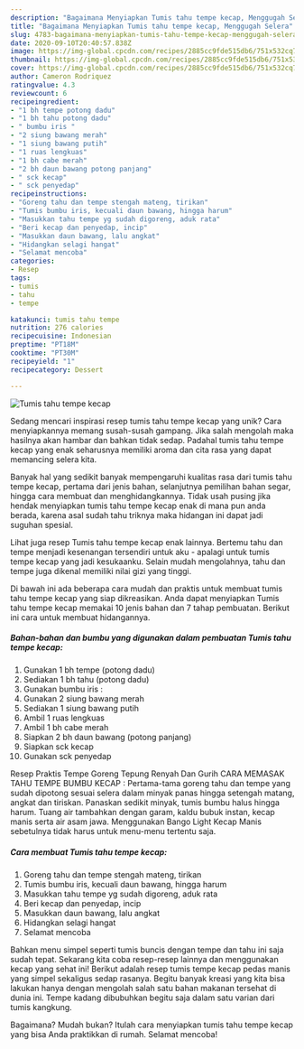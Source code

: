 ```yaml
---
description: "Bagaimana Menyiapkan Tumis tahu tempe kecap, Menggugah Selera"
title: "Bagaimana Menyiapkan Tumis tahu tempe kecap, Menggugah Selera"
slug: 4783-bagaimana-menyiapkan-tumis-tahu-tempe-kecap-menggugah-selera
date: 2020-09-10T20:40:57.838Z
image: https://img-global.cpcdn.com/recipes/2885cc9fde515db6/751x532cq70/tumis-tahu-tempe-kecap-foto-resep-utama.jpg
thumbnail: https://img-global.cpcdn.com/recipes/2885cc9fde515db6/751x532cq70/tumis-tahu-tempe-kecap-foto-resep-utama.jpg
cover: https://img-global.cpcdn.com/recipes/2885cc9fde515db6/751x532cq70/tumis-tahu-tempe-kecap-foto-resep-utama.jpg
author: Cameron Rodriquez
ratingvalue: 4.3
reviewcount: 6
recipeingredient:
- "1 bh tempe potong dadu"
- "1 bh tahu potong dadu"
- " bumbu iris "
- "2 siung bawang merah"
- "1 siung bawang putih"
- "1 ruas lengkuas"
- "1 bh cabe merah"
- "2 bh daun bawang potong panjang"
- " sck kecap"
- " sck penyedap"
recipeinstructions:
- "Goreng tahu dan tempe stengah mateng, tirikan"
- "Tumis bumbu iris, kecuali daun bawang, hingga harum"
- "Masukkan tahu tempe yg sudah digoreng, aduk rata"
- "Beri kecap dan penyedap, incip"
- "Masukkan daun bawang, lalu angkat"
- "Hidangkan selagi hangat"
- "Selamat mencoba"
categories:
- Resep
tags:
- tumis
- tahu
- tempe

katakunci: tumis tahu tempe 
nutrition: 276 calories
recipecuisine: Indonesian
preptime: "PT18M"
cooktime: "PT30M"
recipeyield: "1"
recipecategory: Dessert

---
```



![Tumis tahu tempe kecap](https://img-global.cpcdn.com/recipes/2885cc9fde515db6/751x532cq70/tumis-tahu-tempe-kecap-foto-resep-utama.jpg)

Sedang mencari inspirasi resep tumis tahu tempe kecap yang unik? Cara menyiapkannya memang susah-susah gampang. Jika salah mengolah maka hasilnya akan hambar dan bahkan tidak sedap. Padahal tumis tahu tempe kecap yang enak seharusnya memiliki aroma dan cita rasa yang dapat memancing selera kita.

Banyak hal yang sedikit banyak mempengaruhi kualitas rasa dari tumis tahu tempe kecap, pertama dari jenis bahan, selanjutnya pemilihan bahan segar, hingga cara membuat dan menghidangkannya. Tidak usah pusing jika hendak menyiapkan tumis tahu tempe kecap enak di mana pun anda berada, karena asal sudah tahu triknya maka hidangan ini dapat jadi suguhan spesial.

Lihat juga resep Tumis tahu tempe kecap enak lainnya. Bertemu tahu dan tempe menjadi kesenangan tersendiri untuk aku - apalagi untuk tumis tempe kecap yang jadi kesukaanku. Selain mudah mengolahnya, tahu dan tempe juga dikenal memiliki nilai gizi yang tinggi.


Di bawah ini ada beberapa cara mudah dan praktis untuk membuat tumis tahu tempe kecap yang siap dikreasikan. Anda dapat menyiapkan Tumis tahu tempe kecap memakai 10 jenis bahan dan 7 tahap pembuatan. Berikut ini cara untuk membuat hidangannya.

<!--inarticleads1-->

##### Bahan-bahan dan bumbu yang digunakan dalam pembuatan Tumis tahu tempe kecap:

1. Gunakan 1 bh tempe (potong dadu)
1. Sediakan 1 bh tahu (potong dadu)
1. Gunakan  bumbu iris :
1. Gunakan 2 siung bawang merah
1. Sediakan 1 siung bawang putih
1. Ambil 1 ruas lengkuas
1. Ambil 1 bh cabe merah
1. Siapkan 2 bh daun bawang (potong panjang)
1. Siapkan  sck kecap
1. Gunakan  sck penyedap


Resep Praktis Tempe Goreng Tepung Renyah Dan Gurih CARA MEMASAK TAHU TEMPE BUMBU KECAP : Pertama-tama goreng tahu dan tempe yang sudah dipotong sesuai selera dalam minyak panas hingga setengah matang, angkat dan tiriskan. Panaskan sedikit minyak, tumis bumbu halus hingga harum. Tuang air tambahkan dengan garam, kaldu bubuk instan, kecap manis serta air asam jawa. Menggunakan Bango Light Kecap Manis sebetulnya tidak harus untuk menu-menu tertentu saja. 

<!--inarticleads2-->

##### Cara membuat Tumis tahu tempe kecap:

1. Goreng tahu dan tempe stengah mateng, tirikan
1. Tumis bumbu iris, kecuali daun bawang, hingga harum
1. Masukkan tahu tempe yg sudah digoreng, aduk rata
1. Beri kecap dan penyedap, incip
1. Masukkan daun bawang, lalu angkat
1. Hidangkan selagi hangat
1. Selamat mencoba


Bahkan menu simpel seperti tumis buncis dengan tempe dan tahu ini saja sudah tepat. Sekarang kita coba resep-resep lainnya dan menggunakan kecap yang sehat ini! Berikut adalah resep tumis tempe kecap pedas manis yang simpel sekaligus sedap rasanya. Begitu banyak kreasi yang kita bisa lakukan hanya dengan mengolah salah satu bahan makanan tersehat di dunia ini. Tempe kadang dibubuhkan begitu saja dalam satu varian dari tumis kangkung. 

Bagaimana? Mudah bukan? Itulah cara menyiapkan tumis tahu tempe kecap yang bisa Anda praktikkan di rumah. Selamat mencoba!
